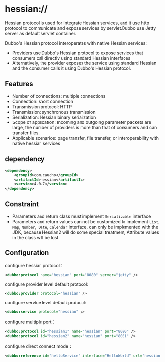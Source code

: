 # hessian://

Hessian protocol is used for integrate Hessian services, and it use http protocol to  communicate and expose services by servlet.Dubbo use Jetty server as default servlet container.

Dubbo's Hessian protocol interoperates with native Hessian services:


* Providers use Dubbo's Hessian protocol to expose services that consumers call directly using standard Hessian interfaces
* Alternatively, the provider exposes the service using standard Hessian and the consumer calls it using Dubbo's Hessian protocol.


## Features

* Number of connections: multiple connections
* Connection: short connection
* Transmission protocol: HTTP
* Transmission: synchronous transmission
* Serialization: Hessian binary serialization
* Scope of application: Incoming and outgoing parameter packets are large, the number of providers is more than that of consumers and can transfer files.
* Applicable scenarios: page transfer, file transfer, or interoperability with native hessian services

## dependency

```xml
<dependency>
    <groupId>com.caucho</groupId>
    <artifactId>hessian</artifactId>
    <version>4.0.7</version>
</dependency>
```

## Constraint

* Parameters and return class must implement `Serializable` interface
* Parameters and return values can not be customized to implement `List`,` Map`, `Number`,` Date`, `Calendar` interface, can only be implemented with the JDK, because Hessian2 will do some special treatment, Attribute values in the class will be lost.

## Configuration

configure hessian protocol：

```xml
<dubbo:protocol name="hessian" port="8080" server="jetty" />
```

configure provider level default protocol:

```xml
<dubbo:provider protocol="hessian" />
```

configure service level default protocol:

```xml
<dubbo:service protocol="hessian" />
```

configure multiple port：

```xml
<dubbo:protocol id="hessian1" name="hessian" port="8080" />
<dubbo:protocol id="hessian2" name="hessian" port="8081" />
```

configure direct connect mode：

```xml
<dubbo:reference id="helloService" interface="HelloWorld" url="hessian://10.20.153.10:8080/helloWorld" />
```


